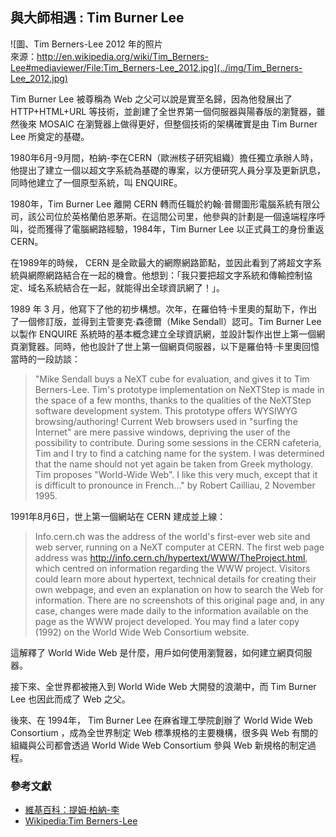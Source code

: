 ## 與大師相遇 : Tim Burner Lee

![圖、Tim Berners-Lee 2012 年的照片<br/>來源：http://en.wikipedia.org/wiki/Tim_Berners-Lee#mediaviewer/File:Tim_Berners-Lee_2012.jpg](../img/Tim_Berners-Lee_2012.jpg)

Tim Burner Lee 被尊稱為 Web 之父可以說是實至名歸，因為他發展出了 HTTP+HTML+URL 等技術，並創建了全世界第一個伺服器與陽春版的瀏覽器，雖然後來 MOSAIC 在瀏覽器上做得更好，但整個技術的架構確實是由 Tim Burner Lee 所奠定的基礎。

1980年6月-9月間，柏納-李在CERN（歐洲核子研究組織）擔任獨立承辦人時，他提出了建立一個以超文字系統為基礎的專案，以方便研究人員分享及更新訊息，同時他建立了一個原型系統，叫 ENQUIRE。

1980年，Tim Burner Lee 離開 CERN 轉而任職於約翰·普爾圖形電腦系統有限公司，該公司位於英格蘭伯恩茅斯。在這間公司里，他參與的計劃是一個遠端程序呼叫，從而獲得了電腦網路經驗，1984年，Tim Burner Lee 以正式員工的身份重返 CERN。

在1989年的時候， CERN 是全歐最大的網際網路節點，並因此看到了將超文字系統與網際網路結合在一起的機會。他想到：「我只要把超文字系統和傳輸控制協定、域名系統結合在一起，就能得出全球資訊網了！」。

1989 年 3 月，他寫下了他的初步構想。次年，在羅伯特·卡里奧的幫助下，作出了一個修訂版，並得到主管麥克·森德爾（Mike Sendall）認可。Tim Burner Lee 以製作 ENQUIRE 系統時的基本概念建立全球資訊網，並設計製作出世上第一個網頁瀏覽器。同時，他也設計了世上第一個網頁伺服器，以下是羅伯特·卡里奧回憶當時的一段訪談：

>  "Mike Sendall buys a NeXT cube for evaluation, and gives it to Tim Berners-Lee. Tim's prototype implementation on NeXTStep is made in the space of a few months, thanks to the qualities of the NeXTStep software development system. This prototype offers WYSIWYG browsing/authoring! Current Web browsers used in "surfing the Internet" are mere passive windows, depriving the user of the possibility to contribute. During some sessions in the CERN cafeteria, Tim and I try to find a catching name for the system. I was determined that the name should not yet again be taken from Greek mythology. Tim proposes "World-Wide Web". I like this very much, except that it is difficult to pronounce in French..." by Robert Cailliau, 2 November 1995.

1991年8月6日，世上第一個網站在 CERN 建成並上線：

> Info.cern.ch was the address of the world's first-ever web site and web server, running on a NeXT computer at CERN. The first web page address was http://info.cern.ch/hypertext/WWW/TheProject.html, which centred on information regarding the WWW project. Visitors could learn more about hypertext, technical details for creating their own webpage, and even an explanation on how to search the Web for information. There are no screenshots of this original page and, in any case, changes were made daily to the information available on the page as the WWW project developed. You may find a later copy (1992) on the World Wide Web Consortium website.

這解釋了 World Wide Web 是什麼，用戶如何使用瀏覽器，如何建立網頁伺服器。

接下來、全世界都被捲入到 World Wide Web 大開發的浪潮中，而 Tim Burner Lee 也因此而成了 Web 之父。

後來、在 1994年， Tim Burner Lee 在麻省理工學院創辦了 World Wide Web Consortium ，成為全世界制定 Web 標準規格的主要機構，很多與 Web 有關的組織與公司都會透過 World Wide Web Consortium 參與 Web 新規格的制定過程。



### 參考文獻

* [維基百科：提姆·柏納-李](http://zh.wikipedia.org/wiki/%E8%92%82%E5%A7%86%C2%B7%E4%BC%AF%E7%BA%B3%E6%96%AF-%E6%9D%8E)
* [Wikipedia:Tim Berners-Lee](http://en.wikipedia.org/wiki/Tim_Berners-Lee)

